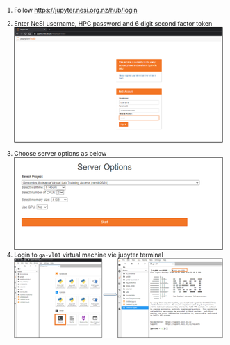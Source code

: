 1. Follow https://jupyter.nesi.org.nz/hub/login
2. <p>Enter NeSI username, HPC password and 6 digit second factor token<br><img src="../img/Login_jupyterhubNeSI.png" alt="drawing" width="700"/></p>
3. Choose server options as below     <img src="../img/ServerOptions_jupyterhubNeSI.png" alt="drawing" width="700"/>
4. Login to `ga-vl01` virtual machine vie jupyter terminal <img src="../img/ga-vl01jupyterhunNeSI.png" alt="drawing" size="700"/>
